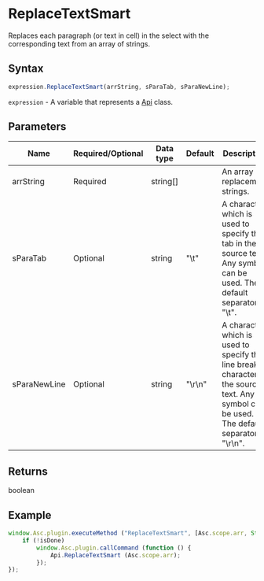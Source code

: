 # ReplaceTextSmart

Replaces each paragraph (or text in cell) in the select with the corresponding text from an array of strings.

## Syntax

```javascript
expression.ReplaceTextSmart(arrString, sParaTab, sParaNewLine);
```

`expression` - A variable that represents a [Api](../Api.md) class.

## Parameters

| **Name** | **Required/Optional** | **Data type** | **Default** | **Description** |
| ------------- | ------------- | ------------- | ------------- | ------------- |
| arrString | Required | string[] |  | An array of replacement strings. |
| sParaTab | Optional | string | "\t" | A character which is used to specify the tab in the source text. Any symbol can be used. The default separator is "\t". |
| sParaNewLine | Optional | string | "\r\n" | A character which is used to specify the line break character in the source text. Any symbol can be used. The default separator is "\r\n". |

## Returns

boolean

## Example

```javascript editor-docx
window.Asc.plugin.executeMethod ("ReplaceTextSmart", [Asc.scope.arr, String.fromCharCode(9), String.fromCharCode(13)], function (isDone) {
    if (!isDone)
        window.Asc.plugin.callCommand (function () {
            Api.ReplaceTextSmart (Asc.scope.arr);
        });
});
```
